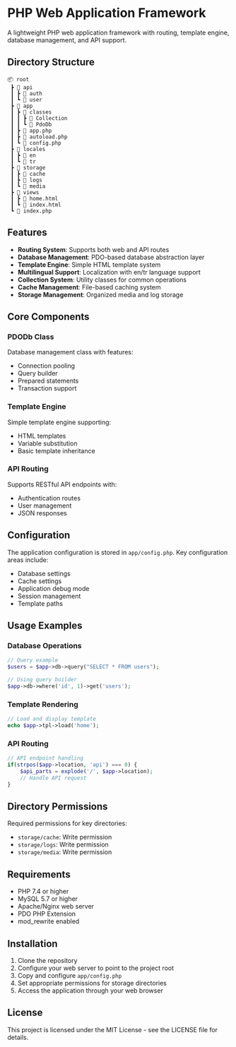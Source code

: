 # PHP Web Application Framework

A lightweight PHP web application framework with routing, template engine, database management, and API support.

## Directory Structure

```
📦 root
 ┣ 📂 api
 ┃ ┣ 📂 auth
 ┃ ┗ 📂 user
 ┣ 📂 app
 ┃ ┣ 📂 classes
 ┃ ┃ ┣ 📂 Collection
 ┃ ┃ ┗ 📂 PdoDb
 ┃ ┣ 📜 app.php
 ┃ ┣ 📜 autoload.php
 ┃ ┗ 📜 config.php
 ┣ 📂 locales
 ┃ ┣ 📂 en
 ┃ ┗ 📂 tr
 ┣ 📂 storage
 ┃ ┣ 📂 cache
 ┃ ┣ 📂 logs
 ┃ ┗ 📂 media
 ┣ 📂 views
 ┃ ┣ 📜 home.html
 ┃ ┗ 📜 index.html
 ┗ 📜 index.php
```

## Features

- **Routing System**: Supports both web and API routes
- **Database Management**: PDO-based database abstraction layer
- **Template Engine**: Simple HTML template system
- **Multilingual Support**: Localization with en/tr language support
- **Collection System**: Utility classes for common operations
- **Cache Management**: File-based caching system
- **Storage Management**: Organized media and log storage

## Core Components

### PDODb Class
Database management class with features:
- Connection pooling
- Query builder
- Prepared statements
- Transaction support

### Template Engine
Simple template engine supporting:
- HTML templates
- Variable substitution
- Basic template inheritance

### API Routing
Supports RESTful API endpoints with:
- Authentication routes
- User management
- JSON responses

## Configuration

The application configuration is stored in `app/config.php`. Key configuration areas include:

- Database settings
- Cache settings
- Application debug mode
- Session management
- Template paths

## Usage Examples

### Database Operations
```php
// Query example
$users = $app->db->query("SELECT * FROM users");

// Using query builder
$app->db->where('id', 1)->get('users');
```

### Template Rendering
```php
// Load and display template
echo $app->tpl->load('home');
```

### API Routing
```php
// API endpoint handling
if(strpos($app->location, 'api') === 0) {
    $api_parts = explode('/', $app->location);
    // Handle API request
}
```

## Directory Permissions

Required permissions for key directories:
- `storage/cache`: Write permission
- `storage/logs`: Write permission
- `storage/media`: Write permission

## Requirements

- PHP 7.4 or higher
- MySQL 5.7 or higher
- Apache/Nginx web server
- PDO PHP Extension
- mod_rewrite enabled

## Installation

1. Clone the repository
2. Configure your web server to point to the project root
3. Copy and configure `app/config.php`
4. Set appropriate permissions for storage directories
5. Access the application through your web browser

## License

This project is licensed under the MIT License - see the LICENSE file for details.
